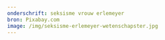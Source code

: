 ```yaml
---
onderschrift: seksisme vrouw erlemeyer
bron: Pixabay.com
image: /img/seksisme-erlemeyer-wetenschapster.jpg
---
```

